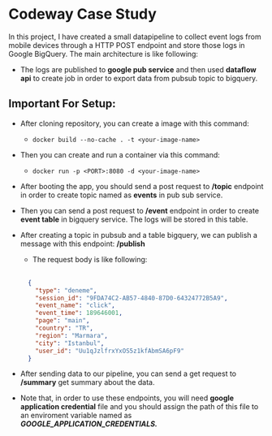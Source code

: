 # Codeway Case Study

In this project, I have created a small datapipeline to collect event logs from mobile devices through a HTTP POST endpoint and store those logs in Google BigQuery. 
The main architecture is like following: 

* The logs are published to **google pub service** and then used **dataflow api** to create job in order to export data from pubsub topic to bigquery.

## Important For Setup: 

* After cloning repository, you can create a image with this command: 
  * `docker build --no-cache . -t <your-image-name>`

* Then you can create and run a container via this command: 
  * `docker run -p <PORT>:8080 -d <your-image-name> `  

* After booting the app, you should send a post request to **/topic** endpoint in order to create topic named as **events** in pub sub service.

* Then you can send a post request to **/event** endpoint in order to create **event table** in bigquery service. The logs will be stored in this table.

* After creating a topic in pubsub and a table bigquery, we can publish a message with this endpoint: **/publish**
  
  * The request body is like following:
  <br></br>
  ```json
    {
      "type": "deneme",
      "session_id": "9FDA74C2-AB57-4840-87D0-64324772B5A9",
      "event_name": "click",
      "event_time": 189646001,
      "page": "main",
      "country": "TR",
      "region": "Marmara",
      "city": "Istanbul",
      "user_id": "Uu1qJzlfrxYxOS5z1kfAbmSA6pF9"
    }
  ```
 
* After sending data to our pipeline, you can send a get request to **/summary** get summary about the data.

* Note that, in order to use these endpoints, you will need **google application credential** file and you should assign the path of this file to an enviroment variable named as <em><strong>GOOGLE_APPLICATION_CREDENTIALS<em><strong>.

